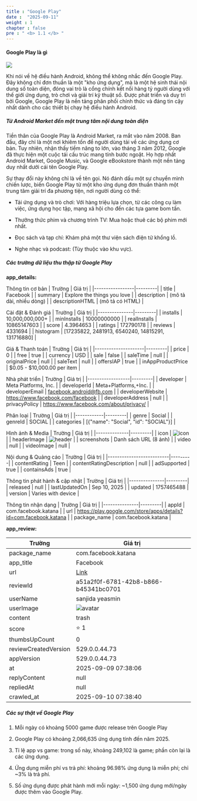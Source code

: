 ```yaml
---
title : "Google Play"
date :  "2025-09-11" 
weight : 1 
chapter : false
pre : " <b> 1.1 </b> "
---
```


#### Google Play là gì

![](https://logos-world.net/wp-content/uploads/2020/12/Google-Play-Logo-2016.png)

Khi nói về hệ điều hành Android, không thể không nhắc đến Google Play. Đây không chỉ đơn thuần là một "kho ứng dụng", mà là một hệ sinh thái nội dung số toàn diện, đóng vai trò là cổng chính kết nối hàng tỷ người dùng với thế giới ứng dụng, trò chơi và giải trí kỹ thuật số. Được phát triển và duy trì bởi Google, Google Play là nền tảng phân phối chính thức và đáng tin cậy nhất dành cho các thiết bị chạy hệ điều hành Android.

##### Từ Android Market đến một trung tâm nội dung toàn diện
Tiền thân của Google Play là Android Market, ra mắt vào năm 2008. Ban đầu, đây chỉ là một nơi khiêm tốn để người dùng tải về các ứng dụng cơ bản. Tuy nhiên, nhận thấy tiềm năng to lớn, vào tháng 3 năm 2012, Google đã thực hiện một cuộc tái cấu trúc mang tính bước ngoặt. Họ hợp nhất Android Market, Google Music, và Google eBookstore thành một nền tảng duy nhất dưới cái tên Google Play.

Sự thay đổi này không chỉ là về tên gọi. Nó đánh dấu một sự chuyển mình chiến lược, biến Google Play từ một kho ứng dụng đơn thuần thành một trung tâm giải trí đa phương tiện, nơi người dùng có thể:

- Tải ứng dụng và trò chơi: Với hàng triệu lựa chọn, từ các công cụ làm việc, ứng dụng học tập, mạng xã hội cho đến các tựa game bom tấn.

- Thưởng thức phim và chương trình TV: Mua hoặc thuê các bộ phim mới nhất.

- Đọc sách và tạp chí: Khám phá một thư viện sách điện tử khổng lồ.

- Nghe nhạc và podcast: (Tùy thuộc vào khu vực).

##### Các trường dữ liệu thu thập từ Google Play

**app_details:**


 Thông tin cơ bản
| Trường          | Giá trị |
|-----------------|---------|
| title           | Facebook |
| summary         | Explore the things you love |
| description     | (mô tả dài, nhiều dòng) |
| descriptionHTML | (mô tả có HTML) |

 Cài đặt & Đánh giá
| Trường        | Giá trị |
|---------------|---------|
| installs      | 10,000,000,000+ |
| minInstalls   | 10000000000 |
| realInstalls  | 10865147603 |
| score         | 4.3964653 |
| ratings       | 172790178 |
| reviews       | 4331694 |
| histogram     | [17235822, 2481913, 6540240, 14815291, 131716880] |

 Giá & Thanh toán
| Trường              | Giá trị |
|---------------------|---------|
| price               | 0 |
| free                | true |
| currency            | USD |
| sale                | false |
| saleTime            | null |
| originalPrice       | null |
| saleText            | null |
| offersIAP           | true |
| inAppProductPrice   | $0.05 - $10,000.00 per item |

 Nhà phát triển
| Trường           | Giá trị |
|------------------|---------|
| developer        | Meta Platforms, Inc. |
| developerId      | Meta+Platforms,+Inc. |
| developerEmail   | facebook.android@fb.com |
| developerWebsite | https://www.facebook.com/facebook |
| developerAddress | null |
| privacyPolicy    | https://www.facebook.com/about/privacy/ |

 Phân loại
| Trường     | Giá trị |
|------------|---------|
| genre      | Social |
| genreId    | SOCIAL |
| categories | [{"name": "Social", "id": "SOCIAL"}] |

 Hình ảnh & Media
| Trường       | Giá trị |
|--------------|---------|
| icon         | ![icon](https://play-lh.googleusercontent.com/KCMTYuiTrKom4Vyf0G4foetVOwhKWzNbHWumV73IXexAIy5TTgZipL52WTt8ICL-oIo) |
| headerImage  | ![header](https://play-lh.googleusercontent.com/GQXolHad8JJu_qR90bF9krWLP66RimpNgskSMXEcmoZ1znWfgsB8uCtM1uGC0n_lMA) |
| screenshots  | Danh sách URL (8 ảnh) |
| video        | null |
| videoImage   | null |

 Nội dung & Quảng cáo
| Trường                  | Giá trị |
|--------------------------|---------|
| contentRating            | Teen |
| contentRatingDescription | null |
| adSupported              | true |
| containsAds              | true |

 Thông tin phát hành & cập nhật
| Trường        | Giá trị |
|---------------|---------|
| released      | null |
| lastUpdatedOn | Sep 10, 2025 |
| updated       | 1757465488 |
| version       | Varies with device |

 Thông tin nhận dạng
| Trường        | Giá trị |
|---------------|---------|
| appId         | com.facebook.katana |
| url           | https://play.google.com/store/apps/details?id=com.facebook.katana |
| package_name  | com.facebook.katana |

**app_review:**

| Trường               | Giá trị |
|-----------------------|---------|
| package_name          | com.facebook.katana |
| app_title             | Facebook |
| url                   | [Link](https://play.google.com/store/apps/details?id=com.facebook.katana) |
| reviewId              | a51a2f0f-6781-42b8-b866-b45341bc0701 |
| userName              | sanjida yeasmin |
| userImage             | ![avatar](https://play-lh.googleusercontent.com/a/ACg8ocKGLua-iO-LybetuThtvSVRUZ5xbrF1Dyh-HwKLup6Yjq69Qw=mo) |
| content               | trash |
| score                 | ⭐ 1 |
| thumbsUpCount         | 0 |
| reviewCreatedVersion  | 529.0.0.44.73 |
| appVersion            | 529.0.0.44.73 |
| at                    | 2025-09-09 07:38:06 |
| replyContent          | null |
| repliedAt             | null |
| crawled_at            | 2025-09-10 07:38:40 |

##### Các sự thật về Google Play

1. Mỗi ngày có khoảng 5000 game được release trên Google Play

2. Google Play có khoảng 2,066,635 ứng dụng tính đến năm 2025. 

3. Tỉ lệ app vs game: trong số này, khoảng 249,102 là game; phần còn lại là các ứng dụng. 

4. Ứng dụng miễn phí vs trả phí: khoảng 96.98% ứng dụng là miễn phí; chỉ ~3% là trả phí. 

5. Số ứng dụng được phát hành mới mỗi ngày: ~1,500 ứng dụng mới/ngày được thêm vào Google Play. 
